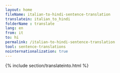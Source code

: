 ```yaml
---
layout: home
fileName: italian-to-hindi-sentence-translation
translatein: italian_to_hindi
folderName : translate
lang: en
from: it
to: hi
permalink: /italian-to-hindi-sentence-translation
tool: sentence-translations
nointernationalization: true
---
```

{% include section/translateinto.html %}
